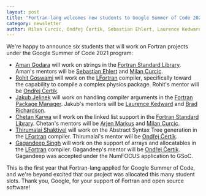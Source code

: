 ```yaml
---
layout: post
title: "Fortran-lang welcomes new students to Google Summer of Code 2021"
category: newsletter
author: Milan Curcic, Ondřej Čertík, Sebastian Ehlert, Laurence Kedward, Arjen Markus, Brad Richardson
---
```


We're happy to announce six students that will work on Fortran projects under
the Google Summer of Code 2021 program:

* [Aman Godara](https://github.com/aman-godara) will work on strings in the
  [Fortran Standard Library](https://github.com/fortran-lang/stdlib). Aman's
  mentors will be [Sebastian Ehlert](https://github.com/awvwgk) and
  [Milan Curcic](https://github.com/milancurcic).
* [Rohit Goswami](https://github.com/haozeke) will work on the
  [LFortran](https://lfortran.org) compiler, specifically toward the capability
  to compile a complex physics package. Rohit's mentor will be
  [Ondřej Čertík](https://github.com/certik).
* [Jakub Jelinek](https://github.com/kubajj) will work on handling compiler
  arguments in the
  [Fortran Package Manager](https://github.com/fortran-lang/fpm). Jakub's
  mentors will be [Laurence Kedward](https://github.com/lkedward) and
  [Brad Richardson](https://github.com/everythingfunctional).
* [Chetan Karwa](https://github.com/chetankarwa) will work on the linked list
  support in the
  [Fortran Standard Library](https://github.com/fortran-lang/stdlib). Chetan's
  mentors will be [Arjen Markus](https://github.com/arjenmarkus) and
  [Milan Curcic](https://github.com/milancurcic).
* [Thirumalai Shaktivel](https://gitlab.com/Thirumalai-Shaktivel) will work
  on the Abstract Syntax Tree generation in the [LFortran](https://lfortran.org)
  compiler. Thirumalai's mentor will be
  [Ondřej Čertík](https://github.com/certik).
* [Gagandeep Singh](https://github.com/czgdp1807) will work on the support
  of arrays and allocatables in the [LFortran](https://lfortran.org) compiler.
  Gagandeep's mentor will be [Ondřej Čertík](https://github.com/certik).
  Gagandeep was accepted under the NumFOCUS application to GSoC.

This is the first year that Fortran-lang applied for Google Summer of Code, and
we're beyond excited that our project was allocated this many student slots.
Thank you, Google, for your support of Fortran and open source software!

